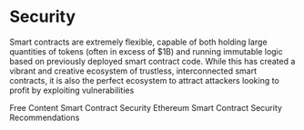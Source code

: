 # Security

Smart contracts are extremely flexible, capable of both holding large quantities of tokens (often in excess of $1B) and running immutable logic based on previously deployed smart contract code. While this has created a vibrant and creative ecosystem of trustless, interconnected smart contracts, it is also the perfect ecosystem to attract attackers looking to profit by exploiting vulnerabilities

<ResourceGroupTitle>Free Content</ResourceGroupTitle>
<BadgeLink colorScheme='yellow' badgeText='Read' href='https://ethereum.org/en/developers/docs/smart-contracts/security/'>Smart Contract Security</BadgeLink>
<BadgeLink colorScheme='yellow' badgeText='Read' href='https://consensys.net/blog/developers/ethereum-smart-contract-security-recommendations/'>Ethereum Smart Contract Security Recommendations</BadgeLink>
